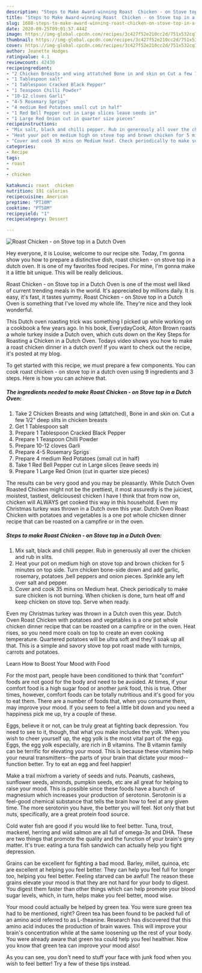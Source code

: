 ```yaml
---
description: "Steps to Make Award-winning Roast  Chicken - on Stove top in a Dutch Oven"
title: "Steps to Make Award-winning Roast  Chicken - on Stove top in a Dutch Oven"
slug: 1688-steps-to-make-award-winning-roast-chicken-on-stove-top-in-a-dutch-oven
date: 2020-09-25T09:01:57.444Z
image: https://img-global.cpcdn.com/recipes/3c427f52e210cc2d/751x532cq70/roast-chicken-on-stove-top-in-a-dutch-oven-recipe-main-photo.jpg
thumbnail: https://img-global.cpcdn.com/recipes/3c427f52e210cc2d/751x532cq70/roast-chicken-on-stove-top-in-a-dutch-oven-recipe-main-photo.jpg
cover: https://img-global.cpcdn.com/recipes/3c427f52e210cc2d/751x532cq70/roast-chicken-on-stove-top-in-a-dutch-oven-recipe-main-photo.jpg
author: Jeanette Hodges
ratingvalue: 4.1
reviewcount: 42430
recipeingredient:
- "2 Chicken Breasts and wing attatched Bone in and skin on Cut a few 12 deep slits in chicken breasts"
- "1 Tablespoon salt"
- "1 Tablespoon Cracked Black Pepper"
- "1 Teaspoon Chilli Powder"
- "10-12 cloves Garli"
- "4-5 Rosemary Sprigs"
- "4 medium Red Potatoes small cut in half"
- "1 Red Bell Pepper cut in Large slices leave seeds in"
- "1 Large Red Onion cut in quarter size pieces"
recipeinstructions:
- "Mix salt, black and chilli pepper. Rub in generously all over the chicken and rub in slits."
- "Heat your pot on medium high on stove top and brown chicken for 5 minutes on top side. Turn chicken bone-side down and add garlic, rosemary, potatoes ,bell peppers and onion pieces. Sprinkle any left over salt and pepper."
- "Cover and cook 35 mins on Medium heat. Check periodically to make sure chicken is not burning. When chicken is done, turn heat off and keep chicken on stove top. Serve when ready."
categories:
- Recipe
tags:
- roast
- 
- chicken

katakunci: roast  chicken 
nutrition: 191 calories
recipecuisine: American
preptime: "PT10M"
cooktime: "PT58M"
recipeyield: "1"
recipecategory: Dessert

---
```



![Roast  Chicken - on Stove top in a Dutch Oven](https://img-global.cpcdn.com/recipes/3c427f52e210cc2d/751x532cq70/roast-chicken-on-stove-top-in-a-dutch-oven-recipe-main-photo.jpg)

Hey everyone, it is Louise, welcome to our recipe site. Today, I'm gonna show you how to prepare a distinctive dish, roast  chicken - on stove top in a dutch oven. It is one of my favorites food recipes. For mine, I'm gonna make it a little bit unique. This will be really delicious.

Roast  Chicken - on Stove top in a Dutch Oven is one of the most well liked of current trending meals in the world. It's appreciated by millions daily. It is easy, it's fast, it tastes yummy. Roast  Chicken - on Stove top in a Dutch Oven is something that I've loved my whole life. They're nice and they look wonderful.

This Dutch oven roasting trick was something I picked up while working on a cookbook a few years ago. In his book, EverydayCook, Alton Brown roasts a whole turkey inside a Dutch oven, which cuts down on the Key Steps for Roasting a Chicken in a Dutch Oven. Todays video shows you how to make a roast chicken dinner in a dutch oven! If you want to check out the recipe, it&#39;s posted at my blog.


To get started with this recipe, we must prepare a few components. You can cook roast  chicken - on stove top in a dutch oven using 9 ingredients and 3 steps. Here is how you can achieve that.

<!--inarticleads1-->

##### The ingredients needed to make Roast  Chicken - on Stove top in a Dutch Oven:

1. Take 2 Chicken Breasts and wing (attatched), Bone in and skin on. Cut a few 1/2&#34; deep slits in chicken breasts
1. Get 1 Tablespoon salt
1. Prepare 1 Tablespoon Cracked Black Pepper
1. Prepare 1 Teaspoon Chilli Powder
1. Prepare 10-12 cloves Garli
1. Prepare 4-5 Rosemary Sprigs
1. Prepare 4 medium Red Potatoes (small cut in half)
1. Take 1 Red Bell Pepper cut in Large slices (leave seeds in)
1. Prepare 1 Large Red Onion (cut in quarter size pieces)


The results can be very good and you may be pleasantly. While Dutch Oven Roasted Chicken might not be the prettiest, it most assuredly is the juiciest, moistest, tastiest, deliciousest chicken I have I think that from now on, chicken will ALWAYS get cooked this way in this household. Even my Christmas turkey was thrown in a Dutch oven this year. Dutch Oven Roast Chicken with potatoes and vegetables is a one pot whole chicken dinner recipe that can be roasted on a campfire or in the oven. 

<!--inarticleads2-->

##### Steps to make Roast  Chicken - on Stove top in a Dutch Oven:

1. Mix salt, black and chilli pepper. Rub in generously all over the chicken and rub in slits.
1. Heat your pot on medium high on stove top and brown chicken for 5 minutes on top side. Turn chicken bone-side down and add garlic, rosemary, potatoes ,bell peppers and onion pieces. Sprinkle any left over salt and pepper.
1. Cover and cook 35 mins on Medium heat. Check periodically to make sure chicken is not burning. When chicken is done, turn heat off and keep chicken on stove top. Serve when ready.


Even my Christmas turkey was thrown in a Dutch oven this year. Dutch Oven Roast Chicken with potatoes and vegetables is a one pot whole chicken dinner recipe that can be roasted on a campfire or in the oven. Heat rises, so you need more coals on top to create an even cooking temperature. Quartered potatoes will be ultra soft and they&#39;ll soak up all that. This is a simple and savory stove top pot roast made with turnips, carrots and potatoes. 

Learn How to Boost Your Mood with Food


For the most part, people have been conditioned to think that "comfort" foods are not good for the body and need to be avoided. At times, if your comfort food is a high sugar food or another junk food, this is true. Other times, however, comfort foods can be totally nutritious and it's good for you to eat them. There are a number of foods that, when you consume them, may improve your mood. If you seem to feel a little bit down and you need a happiness pick me up, try a couple of these.

Eggs, believe it or not, can be truly great at fighting back depression. You need to see to it, though, that what you make includes the yolk. When you wish to cheer yourself up, the egg yolk is the most vital part of the egg. Eggs, the egg yolk especially, are rich in B vitamins. The B vitamin family can be terrific for elevating your mood. This is because these vitamins help your neural transmitters--the parts of your brain that dictate your mood--function better. Try to eat an egg and feel happier!

Make a trail mixfrom a variety of seeds and nuts. Peanuts, cashews, sunflower seeds, almonds, pumpkin seeds, etc are all great for helping to raise your mood. This is possible since these foods have a bunch of magnesium which increases your production of serotonin. Serotonin is a feel-good chemical substance that tells the brain how to feel at any given time. The more serotonin you have, the better you will feel. Not only that but nuts, specifically, are a great protein food source.

Cold water fish are good if you would like to feel better. Tuna, trout, mackerel, herring and wild salmon are all full of omega-3s and DHA. These are two things that promote the quality and the function of your brain's grey matter. It's true: eating a tuna fish sandwich can actually help you fight depression. 

Grains can be excellent for fighting a bad mood. Barley, millet, quinoa, etc are excellent at helping you feel better. They can help you feel full for longer too, helping you feel better. Feeling starved can be awful! The reason these grains elevate your mood is that they are not hard for your body to digest. You digest them faster than other things which can help promote your blood sugar levels, which, in turn, helps make you feel better, mood wise.

Your mood could actually be helped by green tea. You were sure green tea had to be mentioned, right? Green tea has been found to be packed full of an amino acid referred to as L-theanine. Research has discovered that this amino acid induces the production of brain waves. This will improve your brain's concentration while at the same loosening up the rest of your body. You were already aware that green tea could help you feel healthier. Now you know that green tea can improve your mood also!

As you can see, you don't need to stuff your face with junk food when you wish to feel better! Try  a few  of  these  tips  instead.

